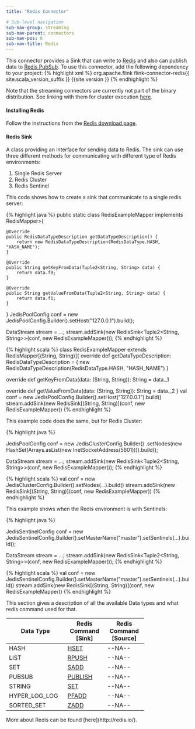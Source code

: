 ```yaml
---
title: "Redis Connector"

# Sub-level navigation
sub-nav-group: streaming
sub-nav-parent: connectors
sub-nav-pos: 6
sub-nav-title: Redis
---
```

<!--
Licensed to the Apache Software Foundation (ASF) under one
or more contributor license agreements.  See the NOTICE file
distributed with this work for additional information
regarding copyright ownership.  The ASF licenses this file
to you under the Apache License, Version 2.0 (the
"License"); you may not use this file except in compliance
with the License.  You may obtain a copy of the License at

  http://www.apache.org/licenses/LICENSE-2.0

Unless required by applicable law or agreed to in writing,
software distributed under the License is distributed on an
"AS IS" BASIS, WITHOUT WARRANTIES OR CONDITIONS OF ANY
KIND, either express or implied.  See the License for the
specific language governing permissions and limitations
under the License.
-->

This connector provides a Sink that can write to
[Redis](http://redis.io/) and also can publish data to [Redis PubSub](http://redis.io/topics/pubsub). To use this connector, add the
following dependency to your project:
{% highlight xml %}
<dependency>
  <groupId>org.apache.flink</groupId>
  <artifactId>flink-connector-redis{{ site.scala_version_suffix }}</artifactId>
  <version>{{site.version }}</version>
</dependency>
{% endhighlight %}

Note that the streaming connectors are currently not part of the binary distribution. See linking with them for cluster execution [here]({{site.baseurl}}/apis/cluster_execution.html#linking-with-modules-not-contained-in-the-binary-distribution).

#### Installing Redis
Follow the instructions from the [Redis download page](http://redis.io/download).

#### Redis Sink
A class providing an interface for sending data to Redis. 
The sink can use three different methods for communicating with different type of Redis environments:
1. Single Redis Server
2. Redis Cluster
3. Redis Sentinel

This code shows how to create a sink that communicate to a single redis server:

<div class="codetabs" markdown="1">
<div data-lang="java" markdown="1">
{% highlight java %}
public static class RedisExampleMapper implements RedisMapper<Tuple2<String, String>>{

    @Override
    public RedisDataTypeDescription getDataTypeDescription() {
        return new RedisDataTypeDescription(RedisDataType.HASH, "HASH_NAME");
    }

    @Override
    public String getKeyFromData(Tuple2<String, String> data) {
        return data.f0;
    }

    @Override
    public String getValueFromData(Tuple2<String, String> data) {
        return data.f1;
    }
}
JedisPoolConfig conf = new JedisPoolConfig.Builder().setHost("127.0.0.1").build();

DataStream<String> stream = ...;
stream.addSink(new RedisSink<Tuple2<String, String>>(conf, new RedisExampleMapper());
{% endhighlight %}
</div>
<div data-lang="scala" markdown="1">
{% highlight scala %}
class RedisExampleMapper extends RedisMapper[(String, String)]{
  override def getDataTypeDescription: RedisDataTypeDescription = {
    new RedisDataTypeDescription(RedisDataType.HASH, "HASH_NAME")
  }

  override def getKeyFromData(data: (String, String)): String = data._1

  override def getValueFromData(data: (String, String)): String = data._2
}
val conf = new JedisPoolConfig.Builder().setHost("127.0.0.1").build()
stream.addSink(new RedisSink[(String, String)](conf, new RedisExampleMapper))
{% endhighlight %}
</div>
</div>

This example code does the same, but for Redis Cluster:

<div class="codetabs" markdown="1">
<div data-lang="java" markdown="1">
{% highlight java %}

JedisPoolConfig conf = new JedisClusterConfig.Builder()
    .setNodes(new HashSet<InetSocketAddress>(Arrays.asList(new InetSocketAddress(5601)))).build();

DataStream<String> stream = ...;
stream.addSink(new RedisSink<Tuple2<String, String>>(conf, new RedisExampleMapper());
{% endhighlight %}
</div>
<div data-lang="scala" markdown="1">
{% highlight scala %}
val conf = new JedisClusterConfig.Builder().setNodes(...).build()
stream.addSink(new RedisSink[(String, String)](conf, new RedisExampleMapper))
{% endhighlight %}
</div>
</div>

This example shows when the Redis environment is with Sentinels:

<div class="codetabs" markdown="1">
<div data-lang="java" markdown="1">
{% highlight java %}

JedisSentinelConfig conf = new JedisSentinelConfig.Builder().setMasterName("master").setSentinels(...).build();

DataStream<String> stream = ...;
stream.addSink(new RedisSink<Tuple2<String, String>>(conf, new RedisExampleMapper());
{% endhighlight %}
</div>
<div data-lang="scala" markdown="1">
{% highlight scala %}
val conf = new JedisSentinelConfig.Builder().setMasterName("master").setSentinels(...).build()
stream.addSink(new RedisSink[(String, String)](conf, new RedisExampleMapper))
{% endhighlight %}
</div>
</div>

This section gives a description of all the available Data types and what redis command used for that.

<table class="table table-bordered" style="width: 75%">
    <thead>
        <tr>
          <th class="text-center" style="width: 20%">Data Type</th>
          <th class="text-center" style="width: 25%">Redis Command [Sink]</th>
          <th class="text-center" style="width: 25%">Redis Command [Source]</th>
        </tr>
      </thead>
      <tbody>
        <tr>
            <td>HASH</td><td><a href="http://redis.io/commands/hset"> HSET</a></td><td>--NA--</td>
        </tr>
        <tr>
            <td>LIST</td><td><a href="http://redis.io/commands/rpush"> RPUSH </a></td><td>--NA--</td>
        </tr>
        <tr>
            <td>SET</td><td><a href="http://redis.io/commands/rpush"> SADD</a></td><td>--NA--</td>
        </tr>
        <tr>
            <td>PUBSUB</td><td><a href="http://redis.io/commands/publish">PUBLISH</a></td><td>--NA--</td>
        </tr>
        <tr>
            <td>STRING</td><td><a href="http://redis.io/commands/set">SET</a></td><td>--NA--</td>
        </tr>
        <tr>
            <td>HYPER_LOG_LOG</td><td><a href="http://redis.io/commands/pfadd">PFADD</a></td><td>--NA--</td>
        </tr>
        <tr>
            <td>SORTED_SET</td><td><a href="http://redis.io/commands/zadd">ZADD</a></td><td>--NA--</td>
        </tr>                
      </tbody>
</table>
More about Redis can be found [here](http://redis.io/).
